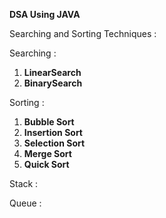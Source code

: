 **DSA Using JAVA**

Searching and Sorting Techniques :

Searching :
1. **LinearSearch**
2. **BinarySearch**

Sorting :
1. **Bubble Sort**
2. **Insertion Sort**
3. **Selection Sort**
4. **Merge Sort**
5. **Quick Sort**

Stack :

Queue :
